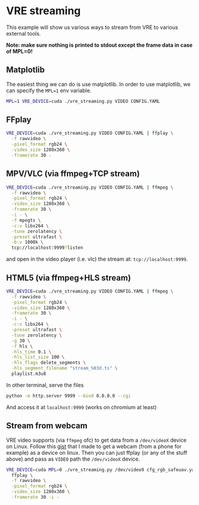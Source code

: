 # VRE streaming

This example will show us various ways to stream from VRE to various external tools.

**Note: make sure nothing is printed to stdout except the frame data in case of MPL=0!**

## Matplotlib

The easiest thing we can do is use matplotlib. In order to use matplotlib, we can specify the `MPL=1` env variable.
```bash
MPL=1 VRE_DEVICE=cuda ./vre_streaming.py VIDEO CONFIG.YAML
```

## FFplay

```bash
VRE_DEVICE=cuda ./vre_streaming.py VIDEO CONFIG.YAML | ffplay \
  -f rawvideo \
  -pixel_format rgb24 \
  -video_size 1280x360 \
  -framerate 30 -
```

## MPV/VLC (via ffmpeg+TCP stream)

```bash
VRE_DEVICE=cuda ./vre_streaming.py VIDEO CONFIG.YAML | ffmpeg \
  -f rawvideo \
  -pixel_format rgb24 \
  -video_size 1280x360 \
  -framerate 30 \
  -i - \
  -f mpegts \
  -c:v libx264 \
  -tune zerolatency \
  -preset ultrafast \
  -b:v 1000k \
  tcp://localhost:9999?listen
```
and open in the video player (i.e. vlc) the stream at: `tcp://localhost:9999`.

## HTML5 (via ffmpeg+HLS stream)

```bash
VRE_DEVICE=cuda ./vre_streaming.py VIDEO CONFIG.YAML | ffmpeg \
  -f rawvideo \
  -pixel_format rgb24 \
  -video_size 1280x360 \
  -framerate 30 \
  -i - \
  -c:v libx264 \
  -preset ultrafast \
  -tune zerolatency \
  -g 30 \
  -f hls \
  -hls_time 0.1 \
  -hls_list_size 100 \
  -hls_flags delete_segments \
  -hls_segment_filename "stream_%03d.ts" \
  playlist.m3u8
```
In other terminal, serve the files
```bash
python -m http.server 9999 --bind 0.0.0.0 --cgi
```
And access it at `localhost:9999` (works on chromium at least)

## Stream from webcam

VRE video supports (via `ffmpeg` ofc) to get data from a `/dev/videoX` device on Linux. Follow this [gist](https://gist.github.com/Meehai/ab22a452ece0cd70d2c0da683d7e0122) that I made to get a webcam (from a phone for example) as a device on linux. Then you can just ffplay (or any of the stuff above) and pass as `VIDEO` path the `/dev/videoX` device.

```bash
VRE_DEVICE=cuda MPL=0 ./vre_streaming.py /dev/video9 cfg_rgb_safeuav.yaml | \
  ffplay \
  -f rawvideo \
  -pixel_format rgb24 \
  -video_size 1280x360 \
  -framerate 30 -i -
```
